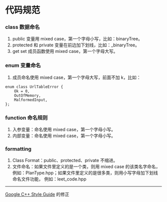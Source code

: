 # 代码规范

### class 数据命名

1. public 变量用 mixed case，第一个字母小写，比如：binaryTree。
2. protected 和 private 变量在前边加下划线，比如：_binaryTree。
3. get set 成员函数使用 mixed case，第一个字母大写。

### enum 变量命名
1. 成员命名使用 mixed case，第一个字母大写，前面不加 k，比如：
```
enum class UrlTableError {
    Ok = 0,
    OutOfMemory,
    MalformedInput,
};
```

### function 命名规则
1. 入参变量：命名使用 mixed case，第一个字母小写。
2. 内部变量：命名使用 mixed case，第一个字母小写。

### formatting
1. Class Format：public、protected、private 不缩进。
2. 文件命名：如果文件里定义的是一个类，则用 mixed case 的该类名字命名，例如：PlanType.hpp；如果文件里定义的是很多类，则用小写字母加下划线命名文件功能， 例如：leet_code.hpp

****
[Google C++ Style Guide](https://google.github.io/styleguide/cppguide.html) 的修正

